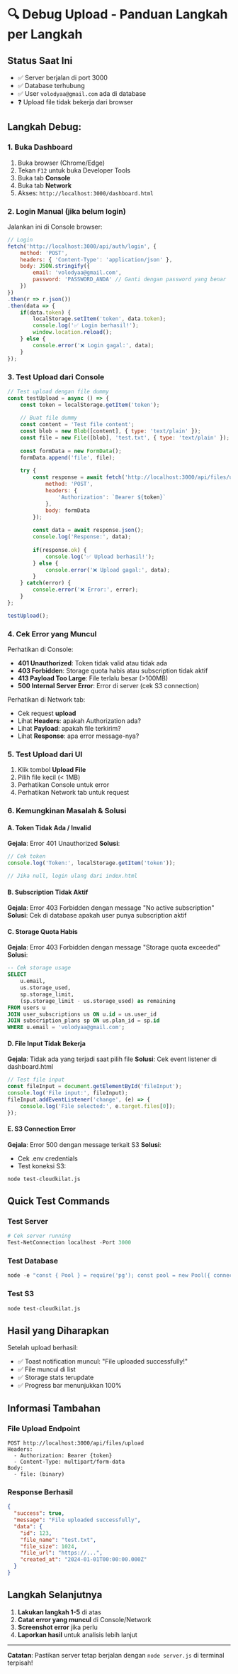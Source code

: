 # 🔍 Debug Upload - Panduan Langkah per Langkah

## Status Saat Ini
- ✅ Server berjalan di port 3000
- ✅ Database terhubung
- ✅ User `volodyaa@gmail.com` ada di database
- ❓ Upload file tidak bekerja dari browser

## Langkah Debug:

### 1. Buka Dashboard
1. Buka browser (Chrome/Edge)
2. Tekan `F12` untuk buka Developer Tools
3. Buka tab **Console**
4. Buka tab **Network**
5. Akses: `http://localhost:3000/dashboard.html`

### 2. Login Manual (jika belum login)
Jalankan ini di Console browser:
```javascript
// Login
fetch('http://localhost:3000/api/auth/login', {
    method: 'POST',
    headers: { 'Content-Type': 'application/json' },
    body: JSON.stringify({
        email: 'volodyaa@gmail.com',
        password: 'PASSWORD_ANDA' // Ganti dengan password yang benar
    })
})
.then(r => r.json())
.then(data => {
    if(data.token) {
        localStorage.setItem('token', data.token);
        console.log('✅ Login berhasil!');
        window.location.reload();
    } else {
        console.error('❌ Login gagal:', data);
    }
});
```

### 3. Test Upload dari Console
```javascript
// Test upload dengan file dummy
const testUpload = async () => {
    const token = localStorage.getItem('token');
    
    // Buat file dummy
    const content = 'Test file content';
    const blob = new Blob([content], { type: 'text/plain' });
    const file = new File([blob], 'test.txt', { type: 'text/plain' });
    
    const formData = new FormData();
    formData.append('file', file);
    
    try {
        const response = await fetch('http://localhost:3000/api/files/upload', {
            method: 'POST',
            headers: {
                'Authorization': `Bearer ${token}`
            },
            body: formData
        });
        
        const data = await response.json();
        console.log('Response:', data);
        
        if(response.ok) {
            console.log('✅ Upload berhasil!');
        } else {
            console.error('❌ Upload gagal:', data);
        }
    } catch(error) {
        console.error('❌ Error:', error);
    }
};

testUpload();
```

### 4. Cek Error yang Muncul

Perhatikan di Console:
- **401 Unauthorized**: Token tidak valid atau tidak ada
- **403 Forbidden**: Storage quota habis atau subscription tidak aktif
- **413 Payload Too Large**: File terlalu besar (>100MB)
- **500 Internal Server Error**: Error di server (cek S3 connection)

Perhatikan di Network tab:
- Cek request **upload** 
- Lihat **Headers**: apakah Authorization ada?
- Lihat **Payload**: apakah file terkirim?
- Lihat **Response**: apa error message-nya?

### 5. Test Upload dari UI

1. Klik tombol **Upload File**
2. Pilih file kecil (< 1MB)
3. Perhatikan Console untuk error
4. Perhatikan Network tab untuk request

### 6. Kemungkinan Masalah & Solusi

#### A. Token Tidak Ada / Invalid
**Gejala**: Error 401 Unauthorized
**Solusi**: 
```javascript
// Cek token
console.log('Token:', localStorage.getItem('token'));

// Jika null, login ulang dari index.html
```

#### B. Subscription Tidak Aktif
**Gejala**: Error 403 Forbidden dengan message "No active subscription"
**Solusi**: Cek di database apakah user punya subscription aktif

#### C. Storage Quota Habis
**Gejala**: Error 403 Forbidden dengan message "Storage quota exceeded"
**Solusi**: 
```sql
-- Cek storage usage
SELECT 
    u.email,
    us.storage_used,
    sp.storage_limit,
    (sp.storage_limit - us.storage_used) as remaining
FROM users u
JOIN user_subscriptions us ON u.id = us.user_id
JOIN subscription_plans sp ON us.plan_id = sp.id
WHERE u.email = 'volodyaa@gmail.com';
```

#### D. File Input Tidak Bekerja
**Gejala**: Tidak ada yang terjadi saat pilih file
**Solusi**: Cek event listener di dashboard.html
```javascript
// Test file input
const fileInput = document.getElementById('fileInput');
console.log('File input:', fileInput);
fileInput.addEventListener('change', (e) => {
    console.log('File selected:', e.target.files[0]);
});
```

#### E. S3 Connection Error
**Gejala**: Error 500 dengan message terkait S3
**Solusi**: 
- Cek .env credentials
- Test koneksi S3:
```bash
node test-cloudkilat.js
```

## Quick Test Commands

### Test Server
```powershell
# Cek server running
Test-NetConnection localhost -Port 3000
```

### Test Database
```javascript
node -e "const { Pool } = require('pg'); const pool = new Pool({ connectionString: 'postgres://postgres:123qwe123@localhost:5432/kilatbox' }); pool.query('SELECT * FROM user_subscriptions WHERE user_id = 1').then(res => { console.log(JSON.stringify(res.rows, null, 2)); pool.end(); });"
```

### Test S3
```bash
node test-cloudkilat.js
```

## Hasil yang Diharapkan

Setelah upload berhasil:
- ✅ Toast notification muncul: "File uploaded successfully!"
- ✅ File muncul di list
- ✅ Storage stats terupdate
- ✅ Progress bar menunjukkan 100%

## Informasi Tambahan

### File Upload Endpoint
```
POST http://localhost:3000/api/files/upload
Headers:
  - Authorization: Bearer {token}
  - Content-Type: multipart/form-data
Body:
  - file: (binary)
```

### Response Berhasil
```json
{
  "success": true,
  "message": "File uploaded successfully",
  "data": {
    "id": 123,
    "file_name": "test.txt",
    "file_size": 1024,
    "file_url": "https://...",
    "created_at": "2024-01-01T00:00:00.000Z"
  }
}
```

## Langkah Selanjutnya

1. **Lakukan langkah 1-5** di atas
2. **Catat error yang muncul** di Console/Network
3. **Screenshot error** jika perlu
4. **Laporkan hasil** untuk analisis lebih lanjut

---

**Catatan**: Pastikan server tetap berjalan dengan `node server.js` di terminal terpisah!
